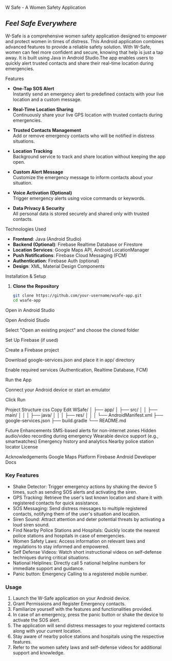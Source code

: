 W Safe - A Women Safety Application
## _Feel Safe Everywhere_

W-Safe is a comprehensive women safety application designed to empower and protect women in times of distress. This Android application combines advanced features to provide a reliable safety solution. With W-Safe, women can feel more confident and secure, knowing that help is just a tap away. It is built using Java in Android Studio.The app enables users to quickly alert trusted contacts and share their real-time location during emergencies.

Features

- **One-Tap SOS Alert**  
  Instantly send an emergency alert to predefined contacts with your live location and a custom message.

- **Real-Time Location Sharing**  
  Continuously share your live GPS location with trusted contacts during emergencies.

- **Trusted Contacts Management**  
  Add or remove emergency contacts who will be notified in distress situations.

- **Location Tracking**  
  Background service to track and share location without keeping the app open.

- **Custom Alert Message**  
  Customize the emergency message to inform contacts about your situation.

- **Voice Activation (Optional)**  
  Trigger emergency alerts using voice commands or keywords.

- **Data Privacy & Security**  
  All personal data is stored securely and shared only with trusted contacts.

 Technologies Used

- **Frontend**: Java (Android Studio)
- **Backend (Optional)**: Firebase Realtime Database or Firestore
- **Location Services**: Google Maps API, Android LocationManager
- **Push Notifications**: Firebase Cloud Messaging (FCM)
- **Authentication**: Firebase Auth (optional)
- **Design**: XML, Material Design Components

 Installation & Setup

1. **Clone the Repository**
   ```bash
   git clone https://github.com/your-username/wsafe-app.git
   cd wsafe-app
Open in Android Studio

Open Android Studio

Select "Open an existing project" and choose the cloned folder

Set Up Firebase (if used)

Create a Firebase project

Download google-services.json and place it in app/ directory

Enable required services (Authentication, Realtime Database, FCM)

Run the App

Connect your Android device or start an emulator

Click Run

Project Structure
css
Copy
Edit
WSafe/
│
├── app/
│   ├── src/
│   │   ├── main/
│   │   │   ├── java/
│   │   │   ├── res/
│   │   │   └── AndroidManifest.xml
├── google-services.json
├── build.gradle
└── README.md


Future Enhancements
SMS-based alerts for non-internet zones
Hidden audio/video recording during emergency
Wearable device support (e.g., smartwatches)
Emergency history and analytics
Nearby police station locator
License

Acknowledgements
Google Maps Platform
Firebase
Android Developer Docs



### Key Features
- Shake Detector: Trigger emergency actions by shaking the device 5 times, such as sending SOS alerts and activating the siren.
- GPS Tracking: Retrieve the user's last known location and share it with registered contacts for quick assistance.
- SOS Messaging: Send distress messages to multiple registered contacts, notifying them of the user's situation and location.
- Siren Sound: Attract attention and deter potential threats by activating a loud siren sound.
- Find Nearby Police Stations and Hospitals: Quickly locate the nearest police stations and hospitals in case of emergencies.
- Women Safety Laws: Access information on relevant laws and regulations to stay informed and empowered.
- Self Defense Videos: Watch short instructional videos on self-defense techniques during critical situations.
- National Helplines: Directly call 5 national helpline numbers for immediate support and guidance.
- Panic button: Emergency Calling to a registered mobile number.

### Usage
1. Launch the W-Safe application on your Android device.
2. Grant Permissions and Register Emergency contacts. 
3. Familiarize yourself with the features and functionalities provided.
4. In case of an emergency, press the panic button or shake the device to activate the SOS alert.
5. The application will send distress messages to your registered contacts along with your current location.
6. Stay aware of nearby police stations and hospitals using the respective features.
7. Refer to the women safety laws and self-defense videos for additional support and knowledge.


